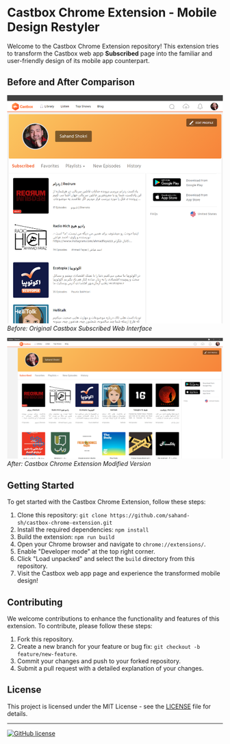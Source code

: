 # Castbox Chrome Extension - Mobile Design Restyler

Welcome to the Castbox Chrome Extension repository! This extension tries to transform the Castbox web app **Subscribed** page into the familiar and user-friendly design of its mobile app counterpart.

## Before and After Comparison

![Before](before.png)
*Before: Original Castbox Subscribed Web Interface*

![After](after.png)
*After: Castbox Chrome Extension Modified Version*


## Getting Started

To get started with the Castbox Chrome Extension, follow these steps:

1. Clone this repository: `git clone https://github.com/sahand-sh/castbox-chrome-extension.git`
2. Install the required dependencies: `npm install`
3. Build the extension: `npm run build`
4. Open your Chrome browser and navigate to `chrome://extensions/`.
5. Enable "Developer mode" at the top right corner.
6. Click "Load unpacked" and select the `build` directory from this repository.
7. Visit the Castbox web app page and experience the transformed mobile design!

## Contributing

We welcome contributions to enhance the functionality and features of this extension. To contribute, please follow these steps:

1. Fork this repository.
2. Create a new branch for your feature or bug fix: `git checkout -b feature/new-feature`.
3. Commit your changes and push to your forked repository.
4. Submit a pull request with a detailed explanation of your changes.

## License

This project is licensed under the MIT License - see the [LICENSE](LICENSE) file for details.

---


<!-- [![GitHub stars](https://img.shields.io/github/stars/sahand-sh/castbox-chrome-extension)](https://github.com/sahand-sh/castbox-chrome-extension/stargazers) -->
[![GitHub license](https://img.shields.io/github/license/sahand-sh/castbox-chrome-extension)](https://github.com/sahand-sh/castbox-chrome-extension/blob/main/LICENSE)
